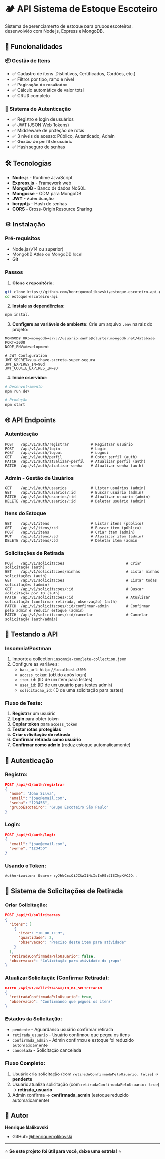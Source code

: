 # 🏕️ API Sistema de Estoque Escoteiro

Sistema de gerenciamento de estoque para grupos escoteiros, desenvolvido com Node.js, Express e MongoDB.

## 🚀 Funcionalidades

### 📦 **Gestão de Itens**
- ✅ Cadastro de itens (Distintivos, Certificados, Cordões, etc.)
- ✅ Filtros por tipo, ramo e nível
- ✅ Paginação de resultados
- ✅ Cálculo automático de valor total
- ✅ CRUD completo

### 🔐 **Sistema de Autenticação**
- ✅ Registro e login de usuários
- ✅ JWT (JSON Web Tokens)
- ✅ Middleware de proteção de rotas
- ✅ 3 níveis de acesso: Público, Autenticado, Admin
- ✅ Gestão de perfil de usuário
- ✅ Hash seguro de senhas

## 🛠️ Tecnologias

- **Node.js** - Runtime JavaScript
- **Express.js** - Framework web
- **MongoDB** - Banco de dados NoSQL
- **Mongoose** - ODM para MongoDB
- **JWT** - Autenticação
- **bcryptjs** - Hash de senhas
- **CORS** - Cross-Origin Resource Sharing

## ⚙️ Instalação

### Pré-requisitos
- Node.js (v14 ou superior)
- MongoDB Atlas ou MongoDB local
- Git

### Passos

1. **Clone o repositório:**
```bash
git clone https://github.com/henriquemalikovski/estoque-escoteiro-api.git
cd estoque-escoteiro-api
```

2. **Instale as dependências:**
```bash
npm install
```

3. **Configure as variáveis de ambiente:**
Crie um arquivo `.env` na raiz do projeto:
```env
MONGODB_URI=mongodb+srv://usuario:senha@cluster.mongodb.net/database
PORT=3000
NODE_ENV=development

# JWT Configuration
JWT_SECRET=sua-chave-secreta-super-segura
JWT_EXPIRES_IN=90d
JWT_COOKIE_EXPIRES_IN=90
```

4. **Inicie o servidor:**
```bash
# Desenvolvimento
npm run dev

# Produção
npm start
```

## 🌐 API Endpoints

### **Autenticação**
```
POST   /api/v1/auth/registrar          # Registrar usuário
POST   /api/v1/auth/login              # Login
POST   /api/v1/auth/logout             # Logout
GET    /api/v1/auth/perfil             # Obter perfil (auth)
PATCH  /api/v1/auth/atualizar-perfil   # Atualizar perfil (auth)
PATCH  /api/v1/auth/atualizar-senha    # Atualizar senha (auth)
```

### **Admin - Gestão de Usuários**
```
GET    /api/v1/auth/usuarios           # Listar usuários (admin)
GET    /api/v1/auth/usuarios/:id       # Buscar usuário (admin)
PATCH  /api/v1/auth/usuarios/:id       # Atualizar usuário (admin)
DELETE /api/v1/auth/usuarios/:id       # Deletar usuário (admin)
```

### **Itens do Estoque**
```
GET    /api/v1/itens                   # Listar itens (público)
GET    /api/v1/itens/:id               # Buscar item (público)
POST   /api/v1/itens                   # Criar item (admin)
PUT    /api/v1/itens/:id               # Atualizar item (admin)
DELETE /api/v1/itens/:id               # Deletar item (admin)
```

### **Solicitações de Retirada**
```
POST   /api/v1/solicitacoes                            # Criar solicitação (auth)
GET    /api/v1/solicitacoes/minhas                     # Listar minhas solicitações (auth)
GET    /api/v1/solicitacoes                            # Listar todas solicitações (admin)
GET    /api/v1/solicitacoes/:id                        # Buscar solicitação por ID (auth)
PATCH  /api/v1/solicitacoes/:id                        # Atualizar solicitação (confirmar retirada, observação) (auth)
PATCH  /api/v1/solicitacoes/:id/confirmar-admin        # Confirmar pelo admin e reduzir estoque (admin)
PATCH  /api/v1/solicitacoes/:id/cancelar               # Cancelar solicitação (auth/admin)
```

## 🧪 Testando a API

### **Insomnia/Postman**
1. Importe a collection `insomnia-complete-collection.json`
2. Configure as variáveis:
   - `base_url`: `http://localhost:3000`
   - `access_token`: (obtido após login)
   - `item_id`: (ID de um item para testes)
   - `user_id`: (ID de um usuário para testes admin)
   - `solicitacao_id`: (ID de uma solicitação para testes)

### **Fluxo de Teste:**
1. **Registrar** um usuário
2. **Login** para obter token
3. **Copiar token** para `access_token`
4. **Testar rotas protegidas**
5. **Criar solicitação de retirada**
6. **Confirmar retirada como usuário**
7. **Confirmar como admin** (reduz estoque automaticamente)

## 🔑 Autenticação

### **Registro:**
```json
POST /api/v1/auth/registrar
{
  "nome": "João Silva",
  "email": "joao@email.com",
  "senha": "123456",
  "grupoEscoteiro": "Grupo Escoteiro São Paulo"
}
```

### **Login:**
```json
POST /api/v1/auth/login
{
  "email": "joao@email.com",
  "senha": "123456"
}
```

### **Usando o Token:**
```
Authorization: Bearer eyJhbGciOiJIUzI1NiIsInR5cCI6IkpXVCJ9...
```

## 🔄 **Sistema de Solicitações de Retirada**

### **Criar Solicitação:**
```json
POST /api/v1/solicitacoes
{
  "itens": [
    {
      "item": "ID_DO_ITEM",
      "quantidade": 2,
      "observacao": "Preciso deste item para atividade"
    }
  ],
  "retiradaConfirmadaPeloUsuario": false,
  "observacao": "Solicitação para atividade do grupo"
}
```

### **Atualizar Solicitação (Confirmar Retirada):**
```json
PATCH /api/v1/solicitacoes/ID_DA_SOLICITACAO
{
  "retiradaConfirmadaPeloUsuario": true,
  "observacao": "Confirmando que peguei os itens"
}
```

### **Estados da Solicitação:**
- `pendente` - Aguardando usuário confirmar retirada
- `retirada_usuario` - Usuário confirmou que pegou os itens
- `confirmada_admin` - Admin confirmou e estoque foi reduzido automaticamente
- `cancelada` - Solicitação cancelada

### **Fluxo Completo:**
1. Usuário cria solicitação (com `retiradaConfirmadaPeloUsuario: false`) → **pendente**
2. Usuário atualiza solicitação (com `retiradaConfirmadaPeloUsuario: true`) → **retirada_usuario**
3. Admin confirma → **confirmada_admin** (estoque reduzido automaticamente)

## 👥 Autor

**Henrique Malikovski**
- GitHub: [@henriquemalikovski](https://github.com/henriquemalikovski)

---

⭐ **Se este projeto foi útil para você, deixe uma estrela!** ⭐